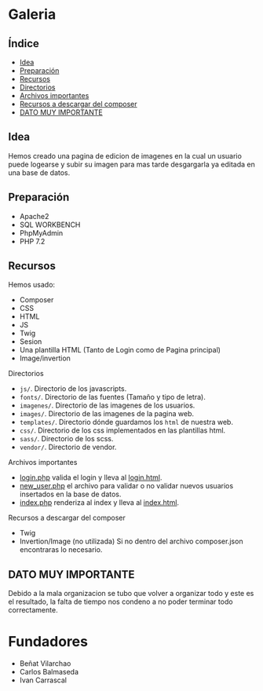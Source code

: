 # Galeria




## Índice

* [Idea](#Idea)
* [Preparación](#preparación)
* [Recursos](#recursos)
* [Directorios](#directorios)
* [Archivos importantes](#Archivos-importantes)
* [Recursos a descargar del composer](#Recursos-a-descargar-del-composer)
* [DATO MUY IMPORTANTE](#DATO-MUY-IMPORTANTE)


## Idea

Hemos creado una pagina de edicion de imagenes en la cual un usuario puede logearse y subir su imagen para mas tarde desgargarla ya editada en una base de datos.






## Preparación

- Apache2
- SQL WORKBENCH
- PhpMyAdmin
- PHP 7.2


## Recursos 

Hemos usado:

- Composer
- CSS
- HTML
- JS
- Twig
- Sesion
- Una plantilla HTML (Tanto de Login como de Pagina principal)
- Image/invertion



Directorios


- `js/`. Directorio de los javascripts.
- `fonts/`. Directorio de las fuentes (Tamaño y tipo de letra).
- `imagenes/`. Directorio de las imagenes de los usuarios.
- `images/`. Directorio de las imagenes de la pagina web.
- `templates/`. Directorio dónde guardamos los `html` de nuestra web.
- `css/`. Directorio de los css implementados en las plantillas html.
- `sass/`. Directorio de los scss.
- `vendor/`. Directorio de vendor.



Archivos importantes


- [login.php](login.php) valida el login y lleva al [login.html](templates/login.html).
- [new_user.php](new_user.php) el archivo para validar o no validar nuevos usuarios insertados en la base de datos.
- [index.php](index.php) renderiza al index y lleva al [index.html](templates/index.html).



Recursos a descargar del composer

- Twig
- Invertion/Image (no utilizada)
Si no dentro del archivo composer.json encontraras lo necesario.



## DATO MUY IMPORTANTE

Debido a la mala organizacion se tubo que volver a organizar todo y este es el resultado, la falta de tiempo nos condeno a no poder terminar todo correctamente.


# Fundadores

- Beñat Vilarchao
- Carlos Balmaseda
- Ivan Carrascal

